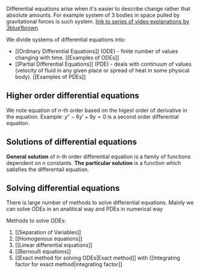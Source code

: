Differential equations arise when it's easier to describe change rather that absolute amounts. For example system of 3 bodies in space pulled by gravitational forces is such system.
[link to series of video explanations by 3blue1brown](https://www.youtube.com/watch?v=p_di4Zn4wz4&list=PLZHQObOWTQDNPOjrT6KVlfJuKtYTftqH6&index=1)

We divide systems of differential equations into:
- [[Ordinary Differential Equations]] (ODE) - finite number of values changing with time.  [[Examples of ODEs]]
- [[Partial Differential Equations]] (PDE) - deals with continuum of values (velocity of fluid in any given place or spread of heat in some physical body).  [[Examples of PDEs]]

## Higher order differential equations
We note equation of n-th order based on the higest order of derivative in the equation.
Example: $y'' - 6y' + 9y = 0$ is a second order differential equation.

## Solutions of differential equations
**General solution** of n-th order differential equation is a family of functions dependent on n constants.
**The particular solution** is a function which satisfies the differentail equation. 

## Solving differential equations
There is large number of methods to solve differential equations. Mainly we can solve ODEs in an analitical way and PDEs in numerical way

Methods to solve ODEs:
1.  [[Separation of Variables]]
2.  [[Homogenous equations]]
3.  [[Linear differential equations]]
4.  [[Bernoulli equations]]
5.  [[Exact method for solving ODEs|Exact method]] with [[Integrating factor for exact method|integrating factor]]
